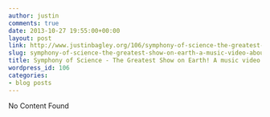 ```yaml
---
author: justin
comments: true
date: 2013-10-27 19:55:00+00:00
layout: post
link: http://www.justinbagley.org/106/symphony-of-science-the-greatest-show-on-earth-a-music-video-about-e
slug: symphony-of-science-the-greatest-show-on-earth-a-music-video-about-e
title: Symphony of Science - The Greatest Show on Earth! A music video about E...
wordpress_id: 106
categories:
- blog posts
---
```


No Content Found
